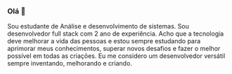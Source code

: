 ### Olá 👋

Sou estudante de  Análise e desenvolvimento de sistemas.
Sou desenvolvedor full stack com 2 ano de experiência.
Acho que a tecnologia deve melhorar a vida das pessoas e estou sempre estudando para aprimorar meus conhecimentos, superar novos desafios e fazer o melhor possível em todas as criações.
Eu me considero um desenvolvedor versátil sempre inventando, melhorando e criando.
